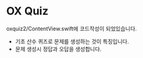 # OX Quiz

oxquiz2/ContentView.swift에 코드작성이 되었있습니다.

- 기초 산수 퀴즈로 문제를 생성하는 것이 특징입니다.
- 문제 생성시 정답과 오답을 생성합니다.
